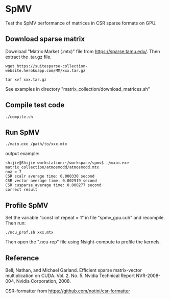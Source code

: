 # SpMV
Test the SpMV performance of matrices in CSR sparse formats on GPU.

## Download sparse matrix
Download "Matrix Market (.mtx)" file from https://sparse.tamu.edu/. 
Then extract the .tar.gz file.

```shell
wget https://suitesparse-collection-website.herokuapp.com/MM/xxx.tar.gz

tar xvf xxx.tar.gz
```

See examples in directory "matrix_collection/download_matrices.sh"

## Compile test code
```shell
./compile.sh
```

## Run SpMV
```shell
./main.exe /path/to/xxx.mtx
```
output example:
```shell
shijie@Shijie-workstation:~/workspace/spmv$ ./main.exe matrix_collection/atmosmodd/atmosmodd.mtx 
nnz = 7
CSR scalr average time: 0.000330 second
CSR vector average time: 0.002919 second
CSR cusparse average time: 0.000277 second
correct result
```

## Profile SpMV
Set the variable "const int repeat = 1" in file "spmv_gpu.cuh" and recompile.
Then run:
```shell
./ncu_prof.sh xxx.mtx
```
Then open the ".ncu-rep" file using Nsight-compute to profile the kernels.

## Reference
Bell, Nathan, and Michael Garland. Efficient sparse matrix-vector multiplication on CUDA. Vol. 2. No. 5. Nvidia Technical Report NVR-2008-004, Nvidia Corporation, 2008.

CSR-formatter from https://github.com/notini/csr-formatter
